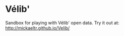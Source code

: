 Vélib'
======

Sandbox for playing with Vélib' open data.
Try it out at: http://mickaeltr.github.io/Velib/
